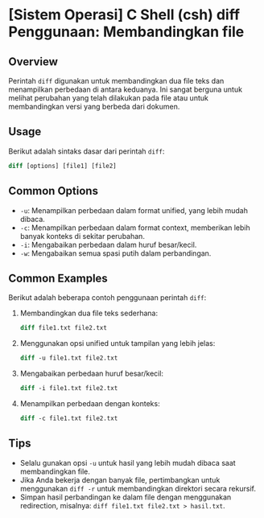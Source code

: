 # [Sistem Operasi] C Shell (csh) diff Penggunaan: Membandingkan file

## Overview
Perintah `diff` digunakan untuk membandingkan dua file teks dan menampilkan perbedaan di antara keduanya. Ini sangat berguna untuk melihat perubahan yang telah dilakukan pada file atau untuk membandingkan versi yang berbeda dari dokumen.

## Usage
Berikut adalah sintaks dasar dari perintah `diff`:

```csh
diff [options] [file1] [file2]
```

## Common Options
- `-u`: Menampilkan perbedaan dalam format unified, yang lebih mudah dibaca.
- `-c`: Menampilkan perbedaan dalam format context, memberikan lebih banyak konteks di sekitar perubahan.
- `-i`: Mengabaikan perbedaan dalam huruf besar/kecil.
- `-w`: Mengabaikan semua spasi putih dalam perbandingan.

## Common Examples
Berikut adalah beberapa contoh penggunaan perintah `diff`:

1. Membandingkan dua file teks sederhana:
   ```csh
   diff file1.txt file2.txt
   ```

2. Menggunakan opsi unified untuk tampilan yang lebih jelas:
   ```csh
   diff -u file1.txt file2.txt
   ```

3. Mengabaikan perbedaan huruf besar/kecil:
   ```csh
   diff -i file1.txt file2.txt
   ```

4. Menampilkan perbedaan dengan konteks:
   ```csh
   diff -c file1.txt file2.txt
   ```

## Tips
- Selalu gunakan opsi `-u` untuk hasil yang lebih mudah dibaca saat membandingkan file.
- Jika Anda bekerja dengan banyak file, pertimbangkan untuk menggunakan `diff -r` untuk membandingkan direktori secara rekursif.
- Simpan hasil perbandingan ke dalam file dengan menggunakan redirection, misalnya: `diff file1.txt file2.txt > hasil.txt`.